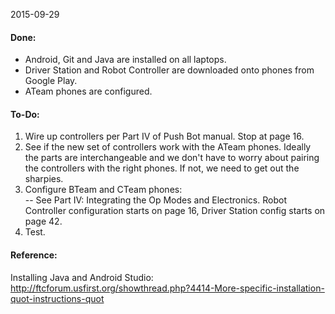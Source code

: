 2015-09-29

#### Done:
- Android, Git and Java are installed on all laptops.
- Driver Station and Robot Controller are downloaded onto phones from Google Play.
- ATeam phones are configured.

#### To-Do:
1. Wire up controllers per Part IV of Push Bot manual. Stop at page 16.   
2. See if the new set of controllers work with the ATeam phones. Ideally the parts are interchangeable and we don't have to worry about pairing the controllers with the right phones. If not, we need to get out the sharpies.   
3. Configure BTeam and CTeam phones:   
-- See Part IV: Integrating the Op Modes and Electronics. Robot Controller configuration starts on page 16, Driver Station config starts on page 42.   
4. Test.   

#### Reference:
Installing Java and Android Studio:   
http://ftcforum.usfirst.org/showthread.php?4414-More-specific-installation-quot-instructions-quot   

